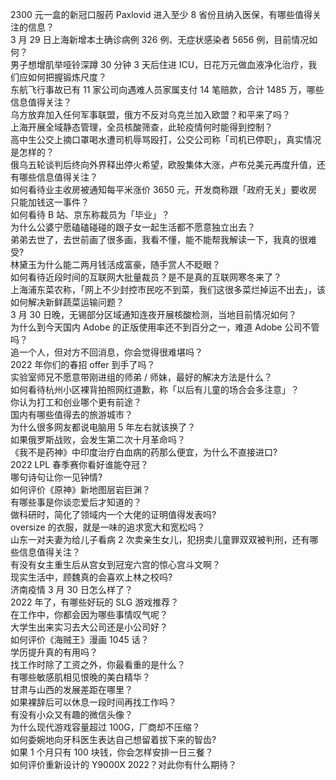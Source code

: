 2300 元一盒的新冠口服药 Paxlovid 进入至少 8 省份且纳入医保，有哪些值得关注的信息？  
3 月 29 日上海新增本土确诊病例 326 例、无症状感染者 5656 例，目前情况如何？  
男子想增肌举哑铃深蹲 30 分钟 3 天后住进 ICU，日花万元做血液净化治疗，我们应如何把握锻炼尺度？  
东航飞行事故已有 11 家公司向遇难人员家属支付 14 笔赔款，合计 1485 万，哪些信息值得关注？  
乌方放弃加入任何军事联盟，俄方不反对乌克兰加入欧盟？和平来了吗？  
上海开展全域静态管理，全员核酸筛查，此轮疫情何时能得到控制？  
高中生公交上摘口罩喝水遭司机辱骂殴打，公交公司称「司机已停职」，真实情况是怎样的？  
俄乌五轮谈判后终向外界释出停火希望，欧股集体大涨，卢布兑美元再度升值，还有哪些信息值得关注？  
如何看待业主收房被通知每平米涨价 3650 元，开发商称跟「政府无关」要收房只能加钱这一事件？  
如何看待 B 站、京东称裁员为「毕业」？  
为什么公婆宁愿磕磕碰碰的跟子女一起生活都不愿意独立出去？  
弟弟去世了，去世前画了很多画，我看不懂，能不能帮我解读一下，我真的很难受?  
林黛玉为什么能二两月钱活成富豪，随手赏人不眨眼？  
如何看待近段时间的互联网大批量裁员？是不是真的互联网寒冬来了？  
上海浦东菜农称，「网上不少封控市民吃不到菜，我们这很多菜烂掉运不出去」，该如何解决新鲜蔬菜运输问题？  
3 月 30 日晚，无锡部分区域通知连夜开展核酸检测，当地目前情况如何？  
为什么到今天国内 Adobe 的正版使用率还不到百分之一，难道 Adobe 公司不管吗？  
追一个人，但对方不回消息，你会觉得很难堪吗？  
2022 年你们的春招 offer 到手了吗？  
实验室师兄不愿意带刚进组的师弟 / 师妹，最好的解决方法是什么？  
如何看待杭州小区裸背拍照网红道歉，称「以后有儿童的场合会多注意」？  
你认为打工和创业哪个更有前途？  
国内有哪些值得去的旅游城市？  
为什么很多网友都说电脑用 5 年左右就该换了？  
如果俄罗斯战败，会发生第二次十月革命吗？  
《我不是药神》中印度治疗白血病的药那么便宜，为什么不直接进口?  
2022 LPL 春季赛你看好谁能夺冠？  
哪句诗句让你一见钟情?  
如何评价《原神》新地图层岩巨渊？  
有哪些事是你谈恋爱后才知道的？  
做科研时，简化了领域内一个大佬的证明值得发表吗?  
oversize 的衣服，就是一味的追求宽大和宽松吗？  
山东一对夫妻为给儿子看病 2 次卖亲生女儿，犯拐卖儿童罪双双被判刑，还有哪些信息值得关注？  
有没有女主重生后从宫女到冠宠六宫的惊心宫斗文啊？  
现实生活中，顾魏真的会喜欢上林之校吗?  
济南疫情 3 月 30 日怎么样了？  
2022 年了，有哪些好玩的 SLG 游戏推荐？  
在工作中，你都会因为哪些事情叹气呢？  
大学生出来实习去大公司还是小公司好？  
如何评价《海贼王》漫画 1045 话？  
学历提升真的有用吗？  
找工作时除了工资之外，你最看重的是什么？  
有哪些敏感肌相见恨晚的美白精华？  
甘肃与山西的发展差距在哪里？  
如果裸辞后可以休息一段时间再找工作吗？  
有没有小众又有趣的微信头像？  
为什么现代游戏容量超过 100G，厂商却不压缩？  
如何委婉地向牙科医生表达自己想留着拔下来的智齿?  
如果 1 个月只有 100 块钱，你会怎样安排一日三餐？  
如何评价重新设计的 Y9000X 2022？对此你有什么期待？  
